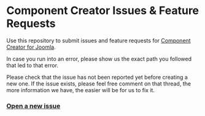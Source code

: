 # Component Creator Issues & Feature Requests
Use this repository to submit issues and feature requests for [Component Creator for Joomla](https://www.component-creator.com).

In case you run into an error, please show us the exact path you followed that led to that error. 

Please check that the issue has not been reported yet before creating a new one. If the issue exists, please feel free comment on that thread, the more information we have, the easier will be for us to fix it.

### [Open a new issue](https://github.com/Jensen-Technologies/component-creator-issues/issues/new)
